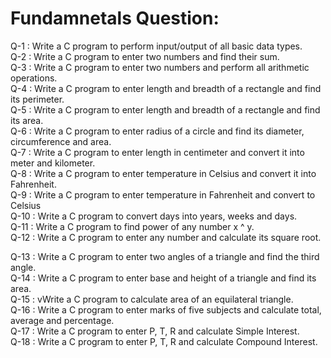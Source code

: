 # Fundamnetals Question: 
Q-1 : Write a C program to perform input/output of all basic data types.<br />
Q-2 : Write a C program to enter two numbers and find their sum.<br />
Q-3 : Write a C program to enter two numbers and perform all arithmetic operations.<br />
Q-4 : Write a C program to enter length and breadth of a rectangle and find its perimeter.<br />
Q-5 : Write a C program to enter length and breadth of a rectangle and find its area.<br />
Q-6 : Write a C program to enter radius of a circle and find its diameter, circumference and area.<br />
Q-7 : Write a C program to enter length in centimeter and convert it into meter and kilometer.<br />
Q-8 : Write a C program to enter temperature in Celsius and convert it into Fahrenheit.<br />
Q-9 : Write a C program to enter temperature in Fahrenheit and convert to Celsius<br />
Q-10 : Write a C program to convert days into years, weeks and days.<br />
Q-11 : Write a C program to find power of any number x ^ y.<br />
Q-12 : Write a C program to enter any number and calculate its square root.<br />

Q-13 : Write a C program to enter two angles of a triangle and find the third angle.<br />
Q-14 : Write a C program to enter base and height of a triangle and find its area.<br />
Q-15 : vWrite a C program to calculate area of an equilateral triangle.<br />
Q-16 : Write a C program to enter marks of five subjects and calculate total, average and percentage.<br />
Q-17 : Write a C program to enter P, T, R and calculate Simple Interest.<br />
Q-18 : Write a C program to enter P, T, R and calculate Compound Interest.<br />